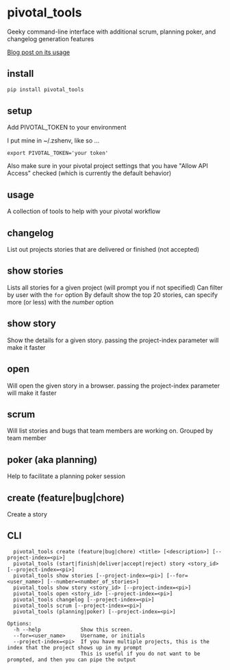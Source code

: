 pivotal_tools
=============

Geeky command-line interface with additional scrum, planning poker, and changelog generation features

[Blog post on its usage](http://jtushman.github.io/blog/2013/08/15/introducing-pivotal-tools/)


install
-------

```bash
pip install pivotal_tools
```


setup
-----
Add PIVOTAL_TOKEN to your environment

I put mine in ~/.zshenv, like so ...

`export PIVOTAL_TOKEN='your token'`

Also make sure in your pivotal project settings that you have "Allow API Access" checked (which is currently the default behavior)

usage
-----

A collection of tools to help with your pivotal workflow


changelog
---------------
List out projects stories that are delivered or finished (not accepted)

show stories
---------------
Lists all stories for a given project (will prompt you if not specified)
Can filter by user with the `for` option
By default show the top 20 stories, can specify more (or less) with the _number_ option

show story
---------------
Show the details for a given story.  passing the project-index parameter will make it faster

open
---------------
Will open the given story in a browser.  passing the project-index parameter will make it faster

scrum
---------------
Will list stories and bugs that team members are working on.  Grouped by team member

poker (aka planning)
---------------
Help to facilitate a planning poker session

create (feature|bug|chore)
---------------
Create a story



CLI
---
```
  pivotal_tools create (feature|bug|chore) <title> [<description>] [--project-index=<pi>]
  pivotal_tools (start|finish|deliver|accept|reject) story <story_id> [--project-index=<pi>]
  pivotal_tools show stories [--project-index=<pi>] [--for=<user_name>] [--number=<number_of_stories>]
  pivotal_tools show story <story_id> [--project-index=<pi>]
  pivotal_tools open <story_id> [--project-index=<pi>]
  pivotal_tools changelog [--project-index=<pi>]
  pivotal_tools scrum [--project-index=<pi>]
  pivotal_tools (planning|poker) [--project-index=<pi>]

Options:
  -h --help             Show this screen.
  --for=<user_name>     Username, or initials
  --project-index=<pi>  If you have multiple projects, this is the index that the project shows up in my prompt
                        This is useful if you do not want to be prompted, and then you can pipe the output
```
